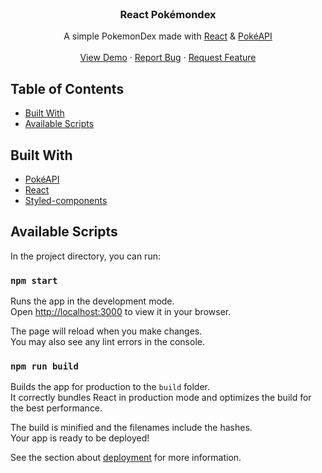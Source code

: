 <br />
<p align="center">
  <h3 align="center">
  React Pokémondex
  </h3>

  <p align="center">
  A simple PokemonDex made with <a href="https://react.dev/">React</a> & <a href="https://pokeapi.co/">PokéAPI</a>
    <br />
    <br />
    <a href="https://alainjason.github.io/PokemonDex/">View Demo</a>
    ·
    <a href="https://github.com/AlainJason/PokemonDex/issues">Report Bug</a>
    ·
    <a href="https://github.com/AlainJason/PokemonDex/issues">Request Feature</a>
  </p>
</p>

## Table of Contents
- [Built With](#built-with)
- [Available Scripts](#available-scripts)



## Built With

- [PokéAPI](https://pokeapi.co/)
- [React](https://reactjs.org/)
- [Styled-components](https://styled-components.com/)


## Available Scripts

In the project directory, you can run:

### `npm start`

Runs the app in the development mode.\
Open [http://localhost:3000](http://localhost:3000) to view it in your browser.

The page will reload when you make changes.\
You may also see any lint errors in the console.

### `npm run build`

Builds the app for production to the `build` folder.\
It correctly bundles React in production mode and optimizes the build for the best performance.

The build is minified and the filenames include the hashes.\
Your app is ready to be deployed!

See the section about [deployment](https://facebook.github.io/create-react-app/docs/deployment) for more information.



